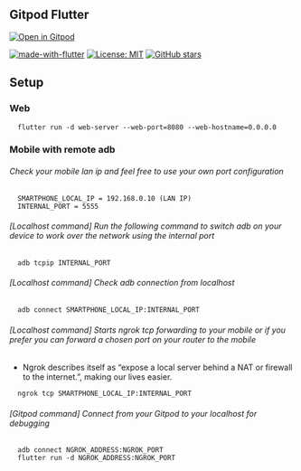 ## Gitpod Flutter


[![Open in Gitpod](https://gitpod.io/button/open-in-gitpod.svg)](https://gitpod.io/#https://github.com/exevn/flutter)

[![made-with-flutter](https://img.shields.io/badge/Made%20with-Gitpod-1f425f.svg)](https://www.python.org/)
[![License: MIT](https://img.shields.io/badge/License-MIT-1f425f.svg)](https://github.com/vtorres/youcheater/blob/master/LICENSE)
[![GitHub stars](https://img.shields.io/github/stars/vtorres/gitpod-flutter?style=social&label=Star)](https://github.com/vtorres/gitpod-flutter/)

## Setup

### Web

```
  flutter run -d web-server --web-port=8080 --web-hostname=0.0.0.0
```

### Mobile with remote adb

###### Check your mobile lan ip and feel free to use your own port configuration

```
  SMARTPHONE_LOCAL_IP = 192.168.0.10 (LAN IP)
  INTERNAL_PORT = 5555
```

###### [Localhost command] Run the following command to switch adb on your device to work over the network using the internal port

```
  adb tcpip INTERNAL_PORT
```

###### [Localhost command] Check adb connection from localhost

```
  adb connect SMARTPHONE_LOCAL_IP:INTERNAL_PORT
```

###### [Localhost command] Starts ngrok tcp forwarding to your mobile or if you prefer you can forward a chosen port on your router to the mobile

- Ngrok describes itself as “expose a local server behind a NAT or firewall to the internet.”, making our lives easier.

```
  ngrok tcp SMARTPHONE_LOCAL_IP:INTERNAL_PORT
```

###### [Gitpod command] Connect from your Gitpod to your localhost for debugging

```
  adb connect NGROK_ADDRESS:NGROK_PORT
  flutter run -d NGROK_ADDRESS:NGROK_PORT
```
